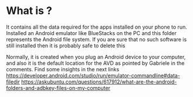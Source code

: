 # What is ?

It contains all the data required for the apps installed on your phone to run.
Installed an Android emulator like BlueStacks on the PC and this folder represents the Android file system. 
If you are sure that no such software is still installed then it is probably safe to delete this

Normally, it is created when you plug an Android device to your computer, 
and also it is the default location for the AVD as pointed by Gabriele in the comments. Find some insights in the next links
https://developer.android.com/studio/run/emulator-commandline#data-filedir
https://askubuntu.com/questions/617912/what-are-the-android-folders-and-adbkey-files-on-my-computer
